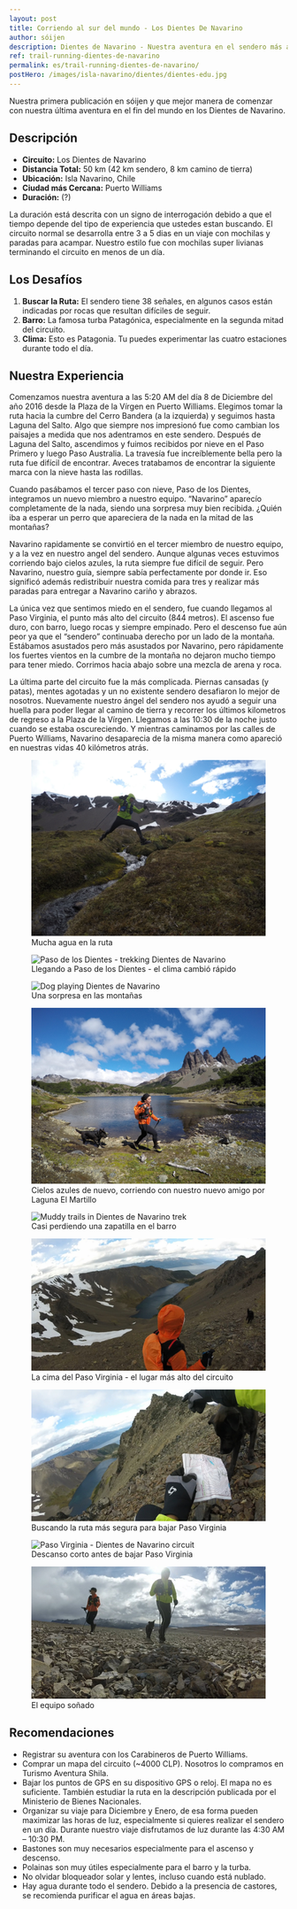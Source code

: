 ```yaml
---
layout: post
title: Corriendo al sur del mundo - Los Dientes De Navarino
author: sóijen
description: Dientes de Navarino - Nuestra aventura en el sendero más austral del mundo, junto a recomendaciones para terminar el circuito en un día.
ref: trail-running-dientes-de-navarino
permalink: es/trail-running-dientes-de-navarino/
postHero: /images/isla-navarino/dientes/dientes-edu.jpg
---
```

Nuestra primera publicación en sóijen y que mejor manera de comenzar con nuestra última aventura en el fin del mundo en los Dientes de Navarino.

<h2>Descripción</h2>
<ul class="post-stats bullets">
  <li><strong>Circuito:</strong> Los Dientes de Navarino</li>
  <li><strong>Distancia Total:</strong> 50 km (42 km sendero, 8 km camino de tierra)</li>
  <li><strong>Ubicación:</strong> Isla Navarino, Chile</li>
  <li><strong>Ciudad más Cercana:</strong> Puerto Williams</li>
  <li><strong>Duración:</strong> (?)</li>
</ul>

La duración está descrita con un signo de interrogación debido a que el tiempo depende del tipo de experiencia que ustedes estan buscando. El circuito normal se desarrolla entre 3 a 5 dias en un viaje con mochilas y paradas para acampar. Nuestro estilo fue con mochilas super livianas terminando el circuito en menos de un día.

<h2>Los Desafíos</h2>
<ol>
  <li><strong>Buscar la Ruta:</strong> El sendero tiene 38 señales, en algunos casos están indicadas por rocas que resultan difíciles de seguir.</li>
  <li><strong>Barro:</strong> La famosa turba Patagónica, especialmente en la segunda mitad del circuito.</li>
  <li><strong>Clima:</strong> Esto es Patagonia. Tu puedes experimentar las cuatro estaciones durante todo el día.</li>
</ol>

<h2>Nuestra Experiencia</h2>

Comenzamos nuestra aventura a las 5:20 AM  del día 8 de Diciembre del año 2016 desde la Plaza de la Vírgen en Puerto Williams. Elegimos tomar la ruta hacia la cumbre del Cerro Bandera (a la izquierda) y seguimos hasta Laguna del Salto. Algo que siempre nos impresionó fue como cambian los paisajes a medida que nos adentramos en este sendero. Después de Laguna del Salto, ascendimos y fuimos recibidos por nieve en el Paso Primero  y luego Paso Australia. La travesía fue increíblemente bella pero la ruta fue difícil de encontrar. Aveces tratabamos de encontrar la siguiente marca con la nieve hasta las rodillas.

Cuando pasábamos el tercer paso con nieve, Paso de los Dientes, integramos un nuevo miembro a nuestro equipo. “Navarino” aparecío completamente de la nada, siendo una sorpresa  muy bien recibida. ¿Quién iba a esperar un perro que apareciera de la nada en la mitad de las montañas?

Navarino rapidamente se convirtió en el tercer miembro de nuestro equipo, y a la vez en nuestro angel del sendero. Aunque algunas veces estuvimos corriendo bajo cielos azules, la ruta siempre fue difícil de seguir. Pero Navarino, nuestro guía, siempre sabía perfectamente por donde ir. Eso significó además redistribuir nuestra comida para tres y realizar más paradas para entregar a Navarino cariño y abrazos.

La única vez que sentimos miedo en el sendero, fue cuando llegamos al Paso Virginia, el punto más alto del circuito (844 metros). El ascenso fue duro, con barro, luego rocas y siempre empinado. Pero el descenso fue aún peor ya que el “sendero” continuaba derecho por un lado de la montaña. Estábamos asustados pero más asustados por Navarino, pero rápidamente los fuertes vientos en la cumbre de la montaña no dejaron mucho tiempo para tener miedo. Corrimos hacia abajo sobre una mezcla de arena y roca.

La última parte del circuito fue la más complicada. Piernas cansadas (y patas), mentes agotadas y un no existente sendero desafiaron lo mejor de nosotros. Nuevamente nuestro ángel del sendero nos ayudó a seguir una huella para poder llegar al camino de tierra y recorrer los últimos kilometros de regreso a la Plaza de la Vírgen. Llegamos a las 10:30 de la noche justo cuando se estaba oscureciendo. Y mientras caminamos por las calles de Puerto Williams, Navarino desaparecia de la misma manera como apareció en nuestras vidas 40 kilómetros atrás.

<figure class="figure">
  <img class="image" src="/images/isla-navarino/dientes/e-jumping.jpg"
      alt="Dientes de Navarino trek - trail running">
     <figcaption class="img-caption">Mucha agua en la ruta</figcaption>
</figure>
<figure class="figure">
  <img class="image" src="/images/isla-navarino/dientes/j-paso-snow.jpg"
      alt="Paso de los Dientes - trekking Dientes de Navarino">
     <figcaption class="img-caption">Llegando a Paso de los Dientes - el clima cambió rápido</figcaption>
</figure>
<figure class="figure">
  <img class="image" src="/images/isla-navarino/dientes/snow-gif.gif"
      alt="Dog playing Dientes de Navarino">
     <figcaption class="img-caption">Una sorpresa en las montañas</figcaption>
</figure>
<figure class="figure">
  <img class="image" src="/images/isla-navarino/dientes/j-n-running.jpg"
      alt="Trail running with dog - Dientes de Navarino">
     <figcaption class="img-caption">Cielos azules de nuevo, corriendo con nuestro nuevo amigo por Laguna El Martillo</figcaption>
</figure>
<figure class="figure">
  <img class="image" src="/images/isla-navarino/dientes/turba-gif.gif"
      alt="Muddy trails in Dientes de Navarino trek">
     <figcaption class="img-caption">Casi perdiendo una zapatilla en el barro</figcaption>
</figure>
<figure class="figure">
  <img class="image" src="/images/isla-navarino/dientes/j-n-virginia.jpg"
      alt="Paso Virginia - Dientes de Navarino circuit">
     <figcaption class="img-caption">La cima del Paso Virginia - el lugar más alto del circuito</figcaption>
</figure>
<figure class="figure">
  <img class="image" src="/images/isla-navarino/dientes/n-e-virginia.jpg"
      alt="Route finding Paso Virginia - Dientes de Navarino circuit">
     <figcaption class="img-caption">Buscando la ruta más segura para bajar Paso Virginia</figcaption>
</figure>
<figure class="figure">
  <img class="image" src="/images/isla-navarino/dientes/j-n-sitting.jpg"
      alt="Paso Virginia - Dientes de Navarino circuit">
     <figcaption class="img-caption">Descanso corto antes de bajar Paso Virginia</figcaption>
</figure>
<figure class="figure">
  <img class="image" src="/images/isla-navarino/dientes/j-e-n-running.jpg"
      alt="Trail running with dog - Dientes de Navarino">
     <figcaption class="img-caption">El equipo soñado</figcaption>
</figure>

<h2>Recomendaciones</h2>
<ul class="post-stats bullets">
  <li>Registrar su aventura con los Carabineros de Puerto Williams.</li>
  <li>Comprar un mapa del circuito (~4000 CLP). Nosotros lo compramos en Turismo Aventura Shila.</li>
  <li>Bajar los puntos de GPS en su dispositivo GPS o reloj. El mapa no es suficiente. También estudiar la ruta en la descripción publicada por el Ministerio de Bienes Nacionales.</li>
  <li>Organizar su viaje para Diciembre y Enero, de esa forma pueden maximizar las horas de luz, especialmente si quieres realizar el sendero en un día. Durante nuestro viaje disfrutamos de luz durante las 4:30 AM –  10:30 PM.</li>
  <li>Bastones son muy necesarios especialmente para el ascenso y descenso.</li>
  <li>Polainas son muy útiles especialmente para el barro y la turba.</li>
  <li>No olvidar bloqueador solar y lentes, incluso cuando está nublado.</li>
  <li>Hay agua durante todo el sendero. Debido a la presencia de castores, se recomienda purificar el agua en áreas bajas.</li>
</ul>
